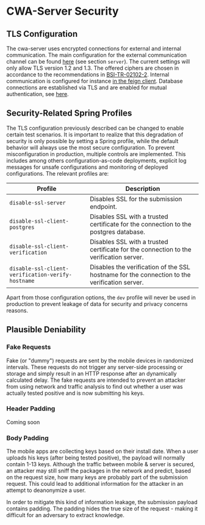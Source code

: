 # CWA-Server Security

## TLS Configuration

The cwa-server uses encrypted connections for external and internal communication. The main configuration for the external communication channel can be found [here](../services/submission/src/main/resources/application.yaml) (see section `server`). The current settings will only allow TLS version 1.2 and 1.3. The offered ciphers are chosen in accordance to the recommendations in [BSI-TR-02102-2](https://www.bsi.bund.de/SharedDocs/Downloads/DE/BSI/Publikationen/TechnischeRichtlinien/TR02102/BSI-TR-02102-2.pdf).
Internal communication is configured for instance [in the feign client](../services/submission/src/main/java/app/coronawarn/server/services/submission/verification/CloudFeignClientProvider.java).
Database connections are established via TLS and are enabled for mutual authentication, see [here](../services/submission/src/main/resources/application.yaml#L38).

## Security-Related Spring Profiles

The TLS configuration previously described can be changed to enable certain test scenarios. It is important to realize that this degradation of security is only possible by setting a Spring profile, while the default behavior will always use the most secure configuration. To prevent misconfiguration in production, multiple controls are implemented. This includes among others configuration-as-code deployments, explicit log messages for unsafe configurations and monitoring of deployed configurations.
The relevant profiles are:

|Profile|Description|
|-------|-----------|
|`disable-ssl-server`|Disables SSL for the submission endpoint.|
|`disable-ssl-client-postgres`|Disables SSL with a trusted certificate for the connection to the postgres database.|
|`disable-ssl-client-verification`|Disables SSL with a trusted certificate for the connection to the verification server.|
|`disable-ssl-client-verification-verify-hostname`|Disables the verification of the SSL hostname for the connection to the verification server.|

Apart from those configuration options, the `dev` profile will never be used in production to prevent leakage of data for security and privacy concerns reasons.

## Plausible Deniability

### Fake Requests

Fake (or "dummy") requests are sent by the mobile devices in randomized intervals. These requests do not trigger any server-side processing or storage and simply result in an HTTP response after an dynamically calculated delay.
The fake requests are intended to prevent an attacker from using network and traffic analysis to find out whether a user was actually tested positive and is now submitting his keys.

### Header Padding

Coming soon

### Body Padding

The mobile apps are collecting keys based on their install date. When a user uploads his keys (after being tested positive), the payload will normally contain 1-13 keys. Although the traffic between mobile & server is secured, an attacker may still sniff the packages in the network and predict, based on the request size, how many keys are probably part of the submission request. This could lead to additional information for the attacker in an attempt to deanonymize a user.

In order to mitigate this kind of information leakage, the submission payload contains padding. The padding hides the true size of the request - making it difficult for an adversary to extract knowledge.